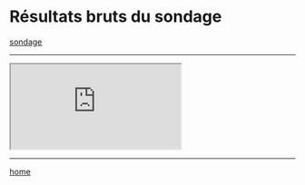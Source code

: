 Résultats bruts du sondage
==========================

[sondage](/poll)

----

<iframe src="http://coviiid.free.fr/politipet/poll.txt"
	class="res"
></iframe>

----

[home](/)
